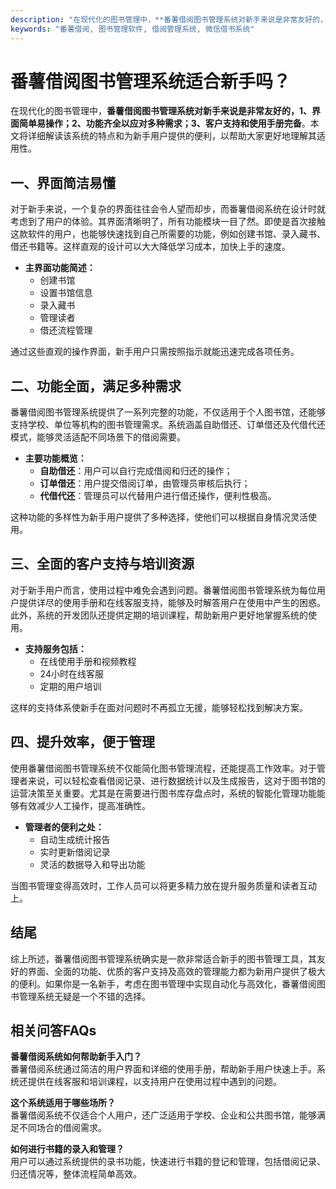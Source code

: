 ```yaml
---
description: "在现代化的图书管理中，**番薯借阅图书管理系统对新手来说是非常友好的，1、界面简单易操作；2、功能齐全以应对多种需求；3、客户支持和使用手册完备**。本文将详细解读该系统的特点和为新手用户提供的便利，以帮助大家更好地理解其适用性。"
keywords: "番薯借阅, 图书管理软件, 借阅管理系统, 微信借书系统"
---
```

# 番薯借阅图书管理系统适合新手吗？

在现代化的图书管理中，**番薯借阅图书管理系统对新手来说是非常友好的，1、界面简单易操作；2、功能齐全以应对多种需求；3、客户支持和使用手册完备**。本文将详细解读该系统的特点和为新手用户提供的便利，以帮助大家更好地理解其适用性。

## **一、界面简洁易懂**

对于新手来说，一个复杂的界面往往会令人望而却步，而番薯借阅系统在设计时就考虑到了用户的体验。其界面清晰明了，所有功能模块一目了然。即使是首次接触这款软件的用户，也能够快速找到自己所需要的功能，例如创建书馆、录入藏书、借还书籍等。这样直观的设计可以大大降低学习成本，加快上手的速度。

- **主界面功能简述：**
  - 创建书馆
  - 设置书馆信息
  - 录入藏书
  - 管理读者
  - 借还流程管理

通过这些直观的操作界面，新手用户只需按照指示就能迅速完成各项任务。

## **二、功能全面，满足多种需求**

番薯借阅图书管理系统提供了一系列完整的功能，不仅适用于个人图书馆，还能够支持学校、单位等机构的图书管理需求。系统涵盖自助借还、订单借还及代借代还模式，能够灵活适配不同场景下的借阅需要。

- **主要功能概览：**
  - **自助借还**：用户可以自行完成借阅和归还的操作；
  - **订单借还**：用户提交借阅订单，由管理员审核后执行；
  - **代借代还**：管理员可以代替用户进行借还操作，便利性极高。

这种功能的多样性为新手用户提供了多种选择，使他们可以根据自身情况灵活使用。

## **三、全面的客户支持与培训资源**

对于新手用户而言，使用过程中难免会遇到问题。番薯借阅图书管理系统为每位用户提供详尽的使用手册和在线客服支持，能够及时解答用户在使用中产生的困惑。此外，系统的开发团队还提供定期的培训课程，帮助新用户更好地掌握系统的使用。

- **支持服务包括：**
  - 在线使用手册和视频教程
  - 24小时在线客服
  - 定期的用户培训

这样的支持体系使新手在面对问题时不再孤立无援，能够轻松找到解决方案。

## **四、提升效率，便于管理**

使用番薯借阅图书管理系统不仅能简化图书管理流程，还能提高工作效率。对于管理者来说，可以轻松查看借阅记录、进行数据统计以及生成报告，这对于图书馆的运营决策至关重要。尤其是在需要进行图书库存盘点时，系统的智能化管理功能能够有效减少人工操作，提高准确性。

- **管理者的便利之处：**
  - 自动生成统计报告
  - 实时更新借阅记录
  - 灵活的数据导入和导出功能

当图书管理变得高效时，工作人员可以将更多精力放在提升服务质量和读者互动上。

## 结尾

综上所述，番薯借阅图书管理系统确实是一款非常适合新手的图书管理工具，其友好的界面、全面的功能、优质的客户支持及高效的管理能力都为新用户提供了极大的便利。如果你是一名新手，考虑在图书管理中实现自动化与高效化，番薯借阅图书管理系统无疑是一个不错的选择。

## 相关问答FAQs

**番薯借阅系统如何帮助新手入门？**  
番薯借阅系统通过简洁的用户界面和详细的使用手册，帮助新手用户快速上手。系统还提供在线客服和培训课程，以支持用户在使用过程中遇到的问题。

**这个系统适用于哪些场所？**  
番薯借阅系统不仅适合个人用户，还广泛适用于学校、企业和公共图书馆，能够满足不同场合的借阅需求。

**如何进行书籍的录入和管理？**  
用户可以通过系统提供的录书功能，快速进行书籍的登记和管理，包括借阅记录、归还情况等，整体流程简单高效。
